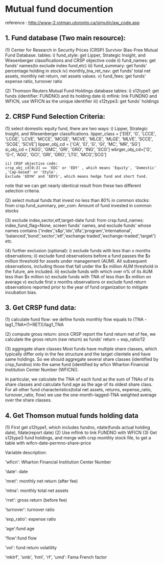 # Mutual fund documention
reference : http://www-2.rotman.utoronto.ca/simutin/aw_code.asp
## 1. Fund database (Two main resource): 
(1) Center for Research in Security Prices (CRSP) Survivor Bias-Free Mutual Fund Database. 
	tables:
		i) fund_style: get Lipper, Strategic Insight, and Wiesenberger classifications and CRSP objective code
		ii) fund_names: get funds' names(to exclude index fund,etc)
		iii) fund_summary: get funds' percentage holding in stock
		iv) monthly_tna_ret_nav: get funds' total net assets, monthly net return, net assets values.
		v) fund_fees: get funds' expense ratio, turnover ratio
		

(2) Thomson Reuters Mutual Fund Holdings database
	tables:
		i) s12type1: get funds (identifier: FUNDNO) and its holding date
		ii) mflink: link FUNDNO and WFICN, use WFICN as the unique identifier
		iii) s12type3: get funds' holdings 


## 2. CRSP Fund Selection Criteria:
(1) select domestic equity fund, there are two ways:
	i) Lipper, Strategic Insight, and Wiesenberger classifications. 
	lipper_class = ['EIEI', 'G', 'LCCE', 'LCGE', 'LCVE', 'MCCE', 'MCGE', 'MCVE',
                'MLCE', 'MLGE', 'MLVE', 'SCCE', 'SCGE', 'SCVE']
	lipper_obj_cd = ['CA', 'EI', 'G', 'GI', 'MC', 'MR', 'SG']
	si_obj_cd = ['AGG', 'GMC', 'GRI', 'GRO', 'ING', 'SCG']
	wbrger_obj_cd=['G', 'G-I', 'AGG', 'GCI', 'GRI', 'GRO', 'LTG', 'MCG','SCG']

	ii) CRSP objective code:
	crsp_obj_cd[0:3] == 'EDC' or 'EDY' , which means 'Equity', 'Domestic' ,'Cap-based' or 'Style'. 
	Exclude 'EDYH' and 'EDYS', which means hedge fund and short fund.

  note that we can get nearly identical result from these two different selection criteria.

(2) select mutual funds that invest no less than 80% in common stocks:
	from crsp.fund_summary, per_com: Amount of fund invested in common stocks

(3) exclude index,sector,etf,target-date fund:
	from crsp.fund_names: index_fund_flag=None,
	screen funds' names, and exclude funds' whose names contains {'index','s&p','idx','dfa','program','international',
	'balanced','bond','sector','etf','exchange traded','exchange-traded','target'} etc.

(4) further exclusion (optional): 
	i) exclude funds with less than x months observations;
	ii) exclude fund observations before a fund passes the $x million threshold for assets under management (AUM).
	   All subsequent observations, including those that fall under the $x million AUM threshold in the future, are included.
	iii) exclude funds with which over n% of its AUM less than $x million 
	iv) exclude funds with TNA of less than $x million on average
	v) exclude first x months observations or exclude fund return observations reported prior to the year of fund organization to 
	    mitigate incubation bias.


## 3. Get CRSP fund data:
(1) calculate fund flow:
	we define funds monthly flow equals to 
	(TNA - lag1_TNA*(1+RET))/lag1_TNA

(2) compute gross return:
	since CRSP report the fund return net of fee, we calculate the gross return (raw return) as funds' return + exp_ratio/12

(3) aggregate share classes
Most funds have multiple share classes, which typically differ only in the fee structure 
and the target clientele and have same holdings.
So we should aggregate several share classes (identified by crsp_fundno) into the 
same fund (identified by wficn Wharton Financial Institution Center Number (WFICN)). 

In particular, we calculate the TNA of each fund as the sum of TNAs of its share classes and calculate fund age 
as the age of its oldest share class. For all other fund characteristics(total net assets, returns, expense_ratio, turnover_ratio, flow)
we use the one-month-lagged-TNA weighted average over the share classes. 



## 4. Get Thomson mutual funds holding data
(1) First get s12type1, which includes fundno, rdate(funds actual holding date), fdate(report date)
(2) Use mflink to link FUNDNO with WFICN 
(3) Get s12type3 fund holdings, and merge with crsp monthly stock file, to get a table with wifcn-date-permno-share-price


Variable description:

'wficn': Wharton Financial Institution Center Number

'date': date

'mret': monthly net return (after fee) 

'mtna': monthly total net assets 

'rret': gross return (before fee) 

'turnover': turnover ratio 

'exp_ratio': expense ratio 

'age':fund age

'flow':fund flow 

'vol': fund return volatility 

'mktrf', 'smb', 'hml', 'rf', 'umd': Fama French factor





	